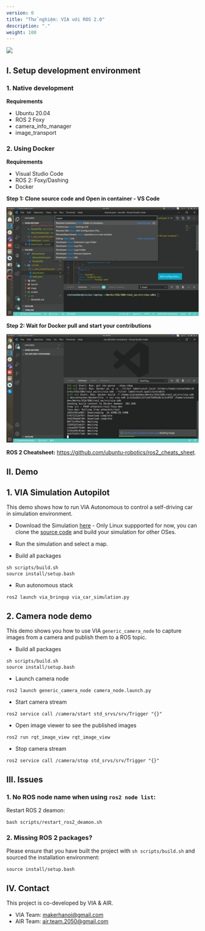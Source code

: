 ```yaml
---
version: 0
title: "Thử nghiệm: VIA với ROS 2.0"
description: "."
weight: 100
---
```


[![](lane_following.gif)](https://youtu.be/d1vy-Sd1LJE)

## I. Setup development environment

### 1. Native development

**Requirements**

- Ubuntu 20.04
- ROS 2 Foxy
- camera_info_manager
- image_transport

### 2. Using Docker

**Requirements**

- Visual Studio Code
- ROS 2: Foxy/Dashing
- Docker

**Step 1: Clone source code and Open in container - VS Code**

![Open In Container](open_in_container.png)

**Step 2: Wait for Docker pull and start your contributions**

![](docker_pull_vscode.png)

**ROS 2 Cheatsheet:** <https://github.com/ubuntu-robotics/ros2_cheats_sheet>.

## II. Demo

## 1. VIA Simulation Autopilot

This demo shows how to run VIA Autonomous to control a self-driving car in simulation environment.

- Download the Simulation [here](https://github.com/makerhanoi/via-simulation-jeep/releases/tag/v0.2) - Only Linux suppported for now, you can clone the [source code](https://github.com/makerhanoi/via-simulation-jeep) and build your simulation for other OSes.

- Run the simulation and select a map.

- Build all packages

```
sh scripts/build.sh
source install/setup.bash
```

- Run autonomous stack

```
ros2 launch via_bringup via_car_simulation.py
```

## 2. Camera node demo

This demo shows you how to use VIA `generic_camera_node` to capture images from a camera and publish them to a ROS topic.

- Build all packages

```
sh scripts/build.sh
source install/setup.bash
```

- Launch camera node

```
ros2 launch generic_camera_node camera_node.launch.py
```

- Start camera stream

```
ros2 service call /camera/start std_srvs/srv/Trigger "{}"
```

- Open image viewer to see the published images

```
ros2 run rqt_image_view rqt_image_view
```

- Stop camera stream

```
ros2 service call /camera/stop std_srvs/srv/Trigger "{}"
```

## III. Issues

### 1. No ROS node name when using `ros2 node list`:

Restart ROS 2 deamon:

```
bash scripts/restart_ros2_deamon.sh
```

### 2. Missing ROS 2 packages?

Please ensure that you have built the project with `sh scripts/build.sh` and sourced the installation environment:

```
source install/setup.bash
```
## IV. Contact

This project is co-developed by VIA & AIR.
+ VIA Team: makerhanoi@gmail.com
+ AIR Team: air.team.2050@gmail.com
